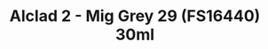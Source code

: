 ---
layout: product
title: "Alclad 2 - Mig Grey 29 (FS16440) 30ml"
price: "TBA" 
desc: "Metalizer boja"
img_path: "/assets/img/ALCE627.webp"
brand: "N/A"
available: false
special_offer: false
new: false
soon: false
cat: "040000"
subcat: "040300"
subsubcat: "0N/A"
sifra: "ALCE627"
popular: false
---